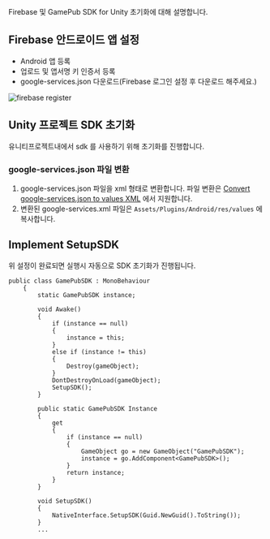 Firebase 및 GamePub SDK for Unity 초기화에 대해 설명합니다.



## Firebase 안드로이드 앱 설정

* Android 앱 등록
* 업로드 및 앱서명 키 인증서 등록
* google-services.json 다운로드(Firebase 로그인 설정 후 다운로드 해주세요.)



![firebase register](https://user-images.githubusercontent.com/72954886/96234014-d3270d00-0fd3-11eb-977f-2391dfbfaed9.png)





## Unity 프로젝트 SDK 초기화

유니티프로젝트내에서 sdk 를 사용하기 위해 초기화를 진행합니다.



### google-services.json 파일 변환

1. google-services.json 파일을 xml 형태로 변환합니다. 파일 변환은 [Convert google-services.json to values XML](https://dandar3.github.io/android/google-services-json-to-xml.html) 에서 지원합니다.
2. 변환된 google-services.xml 파일은 `Assets/Plugins/Android/res/values`  에 복사합니다.



## Implement SetupSDK

위 설정이 완료되면 실행시 자동으로 SDK 초기화가 진행됩니다.

```
public class GamePubSDK : MonoBehaviour
    {
        static GamePubSDK instance;

        void Awake()
        {
            if (instance == null)
            {
                instance = this;
            }
            else if (instance != this)
            {
                Destroy(gameObject);
            }
            DontDestroyOnLoad(gameObject);
            SetupSDK();
        }

        public static GamePubSDK Instance
        {
            get
            {
                if (instance == null)
                {
                    GameObject go = new GameObject("GamePubSDK");
                    instance = go.AddComponent<GamePubSDK>();
                }
                return instance;
            }
        }

        void SetupSDK()
        {
            NativeInterface.SetupSDK(Guid.NewGuid().ToString());
        }
        ...
```



